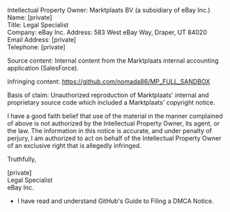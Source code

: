 Intellectual Property Owner: Marktplaats BV (a subsidiary of eBay Inc.)  
Name: [private]  
Title: Legal Specialist  
Company: eBay Inc.
Address: 583 West eBay Way, Draper, UT 84020  
Email Address: [private]  
Telephone: [private]  

Source content: Internal content from the Marktplaats internal accounting application (SalesForce).

Infringing content: https://github.com/nomada86/MP_FULL_SANDBOX

Basis of claim: Unauthorized reproduction of Marktplaats' internal and proprietary source code which included a Marktplaats' copyright notice.

I have a good faith belief that use of the material in the manner complained of above is not authorized by the Intellectual Property Owner, its agent, or the law. The information in this notice is accurate, and under penalty of perjury, I am authorized to act on behalf of the Intellectual Property Owner of an exclusive right that is allegedly infringed.

Truthfully,

[private]  
Legal Specialist  
eBay Inc.  

* I have read and understand GitHub's Guide to Filing a DMCA Notice.
